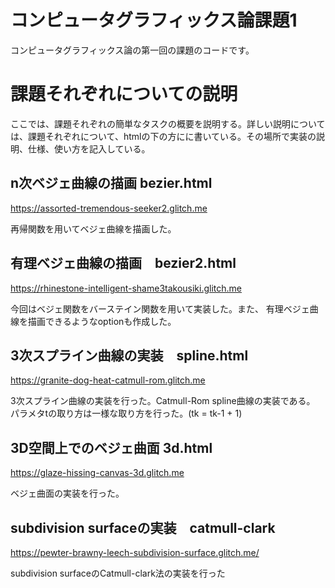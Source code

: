 # コンピュータグラフィックス論課題1

コンピュータグラフィックス論の第一回の課題のコードです。

# 課題それぞれについての説明

  ここでは、課題それぞれの簡単なタスクの概要を説明する。詳しい説明については、課題それぞれについて、htmlの下の方にに書いている。その場所で実装の説明、仕様、使い方を記入している。

## n次ベジェ曲線の描画 bezier.html
  https://assorted-tremendous-seeker2.glitch.me
  
  再帰関数を用いてベジェ曲線を描画した。


## 有理ベジェ曲線の描画　bezier2.html
  https://rhinestone-intelligent-shame3takousiki.glitch.me
  
  今回はベジェ関数をバーステイン関数を用いて実装した。また、 有理ベジェ曲線を描画できるようなoptionも作成した。

## 3次スプライン曲線の実装　spline.html
  https://granite-dog-heat-catmull-rom.glitch.me
  
  3次スプライン曲線の実装を行った。Catmull-Rom spline曲線の実装である。
  パラメタtの取り方は一様な取り方を行った。(tk = tk-1 + 1)

## 3D空間上でのベジェ曲面 3d.html
  https://glaze-hissing-canvas-3d.glitch.me
  
  ベジェ曲面の実装を行った。

## subdivision surfaceの実装　catmull-clark

  https://pewter-brawny-leech-subdivision-surface.glitch.me/

  subdivision surfaceのCatmull-clark法の実装を行った
